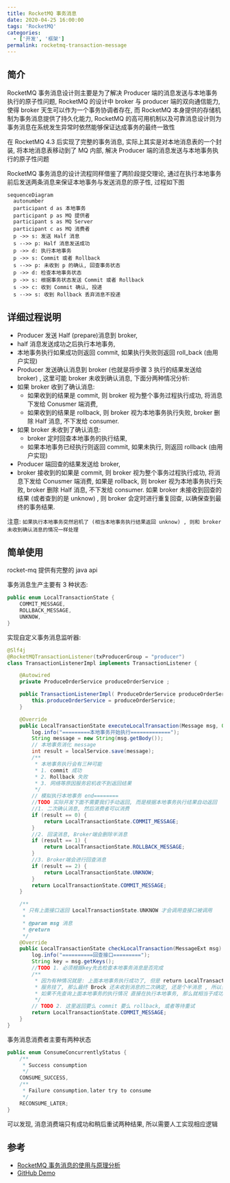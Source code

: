 ```yaml
---
title: RocketMQ 事务消息
date: 2020-04-25 16:00:00
tags: 'RocketMQ'
categories:
  - ['开发', '框架']
permalink: rocketmq-transaction-message
---
```


## 简介

RocketMQ 事务消息设计则主要是为了解决 Producer 端的消息发送与本地事务执行的原子性问题, RocketMQ 的设计中 broker 与 producer 端的双向通信能力, 使得 broker 天生可以作为一个事务协调者存在, 而 RocketMQ 本身提供的存储机制为事务消息提供了持久化能力, RocketMQ 的高可用机制以及可靠消息设计则为事务消息在系统发生异常时依然能够保证达成事务的最终一致性

在 RocketMQ 4.3 后实现了完整的事务消息, 实际上其实是对本地消息表的一个封装, 将本地消息表移动到了 MQ 内部, 解决 Producer 端的消息发送与本地事务执行的原子性问题

RocketMQ 事务消息的设计流程同样借鉴了两阶段提交理论, 通过在执行本地事务前后发送两条消息来保证本地事务与发送消息的原子性, 过程如下图

```mermaid
sequenceDiagram
  autonumber
  participant d as 本地事务
  participant p as MQ 提供者
  participant s as MQ Server
  participant c as MQ 消费者
  p ->> s: 发送 Half 消息
  s -->> p: Half 消息发送成功
  p ->> d: 执行本地事务
  p ->> s: Commit 或者 Rollback
  s -->> p: 未收到 p 的确认, 回查事务状态
  p ->> d: 检查本地事务状态
  p ->> s: 根据事务状态发送 Commit 或者 Rollback
  s ->> c: 收到 Commit 确认, 投递
  s -->> s: 收到 Rollback 丢弃消息不投递
```

## 详细过程说明

- Producer 发送 Half (prepare)消息到 broker,
- half 消息发送成功之后执行本地事务,
- 本地事务执行如果成功则返回 commit, 如果执行失败则返回 roll_back (由用户实现)
- Producer 发送确认消息到 broker (也就是将步骤 3 执行的结果发送给 broker) , 这里可能 broker 未收到确认消息, 下面分两种情况分析:
- 如果 broker 收到了确认消息:
  - 如果收到的结果是 commit, 则 broker 视为整个事务过程执行成功, 将消息下发给 Conusmer 端消费,
  - 如果收到的结果是 rollback, 则 broker 视为本地事务执行失败, broker 删除 Half 消息, 不下发给 consumer.
- 如果 broker 未收到了确认消息:
  - broker 定时回查本地事务的执行结果,
  - 如果本地事务已经执行则返回 commit, 如果未执行, 则返回 rollback (由用户实现)
- Producer 端回查的结果发送给 broker,
- broker 接收到的如果是 commit, 则 broker 视为整个事务过程执行成功, 将消息下发给 Conusmer 端消费, 如果是 rollback, 则 broker 视为本地事务执行失败, broker 删除 Half 消息, 不下发给 consumer. 如果 broker 未接收到回查的结果 (或者查到的是 unknow) , 则 broker 会定时进行重复回查, 以确保查到最终的事务结果.

注意: `如果执行本地事务突然宕机了 (相当本地事务执行结果返回 unknow) , 则和 broker 未收到确认消息的情况一样处理`

<!-- more -->

## 简单使用

rocket-mq 提供有完整的 java api

事务消息生产主要有 3 种状态:

```java
public enum LocalTransactionState {
    COMMIT_MESSAGE,
    ROLLBACK_MESSAGE,
    UNKNOW,
}
```

实现自定义事务消息监听器:

```java
@Slf4j
@RocketMQTransactionListener(txProducerGroup = "producer")
class TransactionListenerImpl implements TransactionListener {

    @Autowired
    private ProduceOrderService produceOrderService ;

    public TransactionListenerImpl( ProduceOrderService produceOrderService) {
        this.produceOrderService = produceOrderService;
    }

    @Override
    public LocalTransactionState executeLocalTransaction(Message msg, Object arg) {
        log.info("=========本地事务开始执行=============");
        String message = new String(msg.getBody());
        // 本地事务消化 message
        int result = localService.save(message);
        /**
         * 本地事务执行会有三种可能
         * 1. commit 成功
         * 2. Rollback 失败
         * 3. 网络等原因服务宕机收不到返回结果
         */
        // 模拟执行本地事务 end========
        //TODO 实际开发下面不需要我们手动返回, 而是根据本地事务执行结果自动返回
        //1. 二次确认消息, 然后消费者可以消费
        if (result == 0) {
            return LocalTransactionState.COMMIT_MESSAGE;
        }
        //2. 回滚消息, Broker端会删除半消息
        if (result == 1) {
            return LocalTransactionState.ROLLBACK_MESSAGE;
        }
        //3. Broker端会进行回查消息
        if (result == 2) {
            return LocalTransactionState.UNKNOW;
        }
        return LocalTransactionState.COMMIT_MESSAGE;
    }

    /**
     * 只有上面接口返回 LocalTransactionState.UNKNOW 才会调用查接口被调用
     *
     * @param msg 消息
     * @return
     */
    @Override
    public LocalTransactionState checkLocalTransaction(MessageExt msg) {
        log.info("==========回查接口=========");
        String key = msg.getKeys();
        //TODO 1. 必须根据key先去检查本地事务消息是否完成
        /**
         * 因为有种情况就是: 上面本地事务执行成功了, 但是 return LocalTransactionState.COMMIT_MESSAG 的时候
         * 服务挂了, 那么最终 Brock 还未收到消息的二次确定, 还是个半消息 , 所以当重新启动的时候还是回调这个回调接口
         * 如果不先查询上面本地事务的执行情况 直接在执行本地事务, 那么就相当于成功执行了两次本地事务了
         */
        // TODO 2. 这里返回要么 commit 要么 rollback, 或者等待重试
        return LocalTransactionState.COMMIT_MESSAGE;
    }
}
```

事务消息消费者主要有两种状态

```java
public enum ConsumeConcurrentlyStatus {
    /**
     * Success consumption
     */
    CONSUME_SUCCESS,
    /**
     * Failure consumption,later try to consume
     */
    RECONSUME_LATER;
}
```

可以发现, 消息消费端只有成功和稍后重试两种结果, 所以需要人工实现相应逻辑

## 参考

- [RocketMQ 事务消息的使用与原理分析](http://silence.work/2018/08/22/RocketMQ-4-3%E4%BA%8B%E5%8A%A1%E4%BD%BF%E7%94%A8%E4%B8%8E%E5%88%86%E6%9E%90/)
- [GitHub Demo](https://github.com/apache/rocketmq/tree/master/example/src/main/java/org/apache/rocketmq/example/transaction)
